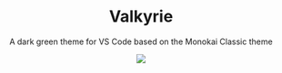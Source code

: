 <h1 align="center">Valkyrie</h1>
<p align="center">A dark green theme for VS Code based on the Monokai Classic theme</p>


<p align="center">
  <img src="https://api.netlify.com/api/v1/badges/f6a7d164-f91f-432b-b7bf-f1fd68a17099/deploy-status">
</p>

